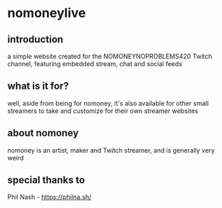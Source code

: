 # nomoneylive

## introduction
a simple website created for the NOMONEYNOPROBLEMS420 Twitch channel, featuring embedded stream, chat and social feeds

## what is it for?
well, aside from being for nomoney, it's also available for other small streamers to take and customize for their own streamer websites

## about nomoney
nomoney is an artist, maker and Twitch streamer, and is generally very weird

## special thanks to
Phil Nash - https://philna.sh/
